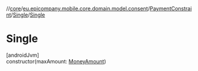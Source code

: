 //[core](../../../../index.md)/[eu.epicompany.mobile.core.domain.model.consent](../../index.md)/[PaymentConstraint](../index.md)/[Single](index.md)/[Single](-single.md)

# Single

[androidJvm]\
constructor(maxAmount: [MoneyAmount](../../../eu.epicompany.mobile.core.domain.model/-money-amount/index.md))
